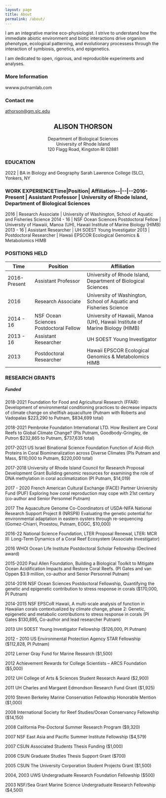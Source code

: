 ```yaml
---
layout: page
title: About
permalink: /about/
---
```


I am an integrative marine eco-physiologist. I strive to understand how the immediate abiotic environment and biotic interactions drive organism phenotype,  ecological patterning, and evolutionary processess through the interaction of symbiosis, genetics, and epigenetics.

I am dedicated to open, rigorous, and reproducible experiments and analyses.

### More Information

wwww.putnamlab.com

### Contact me

[athorson@gm.slc.edu](mailto:athorson@gm.slc.edu)


## <center>ALISON THORSON</center><center>Department of Biological Sciences</center><center>University of Rhode Island</center><center>120 Flagg Road, Kingston RI 02881</center>

### EDUCATION
2022 |	BA in Biology and Geography
  Sarah Lawrence College (SLC), Yonkers, NY

### WORK EXPERIENCETime|Position| Affiliation--|--|--2016-Present	| Assistant Professor | University of Rhode Island, Department of Biological Sciences
2016 		| Research Associate | University of Washington, School of Aquatic and Fisheries Science
2014 - 16	| NSF Ocean Sciences Postdoctoral Fellow | University of Hawaiii, Manoa (UH), Hawaii Institute of Marine Biology (HIMB)
2013 - 16	| Assistant Researcher | UH SOEST Young Investigator
2013 		| Postdoctoral Researcher | Hawaii EPSCOR Ecological Genomics & Metabolomics HIMB

### POSITIONS HELD

Time|Position| Affiliation
--|--|--
2016-Present	| Assistant Professor | University of Rhode Island, Department of Biological Sciences
2016 		| Research Associate | University of Washington, School of Aquatic and Fisheries Science
2014 - 16	| NSF Ocean Sciences Postdoctoral Fellow | University of Hawaiii, Manoa (UH), Hawaii Institute of Marine Biology (HIMB)
2013 - 16	| Assistant Researcher | UH SOEST Young Investigator
2013 		| Postdoctoral Researcher | Hawaii EPSCOR Ecological Genomics & Metabolomics HIMB

### RESEARCH GRANTS
##### Funded
2018-2021	Foundation for Food and Agricultural Research (FFAR): Development of environmental conditioning practices to decrease impacts of climate change on shellfish aquaculture (Putnam with Roberts and Vadopalas $223,290 to Putnam, $834,699 total)
2018-2021	Pembroke Foundation International LTD. How Resilient are Coral Reefs to Global Climate Change? (PIs Putnam, Goodbody-Gringley, de Putron $232,865 to Putnam, $737,635 total)
2017-2021 	US Israel Binational Science Foundation Function of Acid-Rich Proteins in Coral Biomineralization across Diverse Climates (PIs Putnam and Mass, $110,000 to Putnam, $220,000 total)
2017-2018	University of Rhode Island Council for Research Proposal Development Grant Building genomic resources for examining the role of DNA methylation in coral acclimatization (PI Putnam, $14,019)
2017 - 2020	French American Cultural Exchange (FACE) Partner University Fund (PUF) Exploring how coral reproduction may cope with 21st century (co-author and Senior Personnel Putnam)
2017	The Aquaculture Genome Co-Coordinators of USDA-NIFA National Research Support Project 8 (NRSP8) Evaluating the genetic potential for environmental adaptation in eastern oysters through re-sequencing (Gomez-Chiarri, Proestou, Putnam, EOGC, $10,000)
2016-22	National Science Foundation, LTER Proposal Renewal, LTER: MCR III: Long-Term Dynamics of a Coral Reef Ecosystem (Associate Investigator)
2016	WHOI Ocean Life Institute Postdoctoral Scholar Fellowship (Declined award)
2015-2020 	Paul Allen Foundation, Building a Biological Toolkit to Mitigate Ocean Acidification Impacts and Restore Coral Reefs. (PI Gates and van Oppen $3.9 million, co-author and Senior Personnel Putnam)
2014-2016	NSF Ocean Sciences Postdoctoral Fellowship, Quantifying the genetic and epigenetic contribution to stress response in corals ($170,000, PI Putnam)
2014-2015	NSF EPSCoR Hawaii, A multi-scale analysis of function in Hawaiian corals contextualized by climate change, phase 2: Genetic, epigenetic and metabolic contributions to stress response in corals (PI Gates $130,895, Co-author and lead researcher Putnam)
2013		UH SOEST Young Investigator Fellowship ($126,000, PI Putnam)
2012 - 2010	US Environmental Protection Agency STAR Fellowship ($112,828, PI Putnam)
2012		Lerner Gray Fund for Marine Research ($1,500)
2012		Achievement Rewards for College Scientists – ARCS Foundation ($5,000)
2012		UH College of Arts & Sciences Student Research Award ($2,900)
2011		UH Charles and Margaret Edmondson Research Fund Grant ($1,925)
2010		Steven Berkeley Marine Conservation Fellowship Honorable Mention ($1,000)
2008 		International Society for Reef Studies/Ocean Conservancy Fellowship ($14,150)
2008		California Pre-Doctoral Summer Research Program ($9,320)
2007		NSF East Asia and Pacific Summer Institute Fellowship ($4,579)
2007		CSUN Associated Students Thesis Funding ($1,000)
2006		CSUN Graduate Studies Thesis Support Grant ($700)
2005		CSUN The University Corporation Student Projects Grant ($1,500)
2004, 2003	UWS Undergraduate Research Foundation Fellowship ($500)
2003		NSF/Sea Grant Marine Science Undergraduate Research Fellowship ($4,500)
